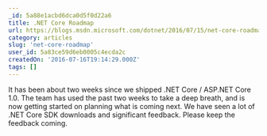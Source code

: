 ```yaml
---
_id: 5a88e1acbd6dca0d5f0d22a6
title: .NET Core Roadmap
url: https://blogs.msdn.microsoft.com/dotnet/2016/07/15/net-core-roadmap/
category: articles
slug: 'net-core-roadmap'
user_id: 5a83ce59d6eb0005c4ecda2c
createdOn: '2016-07-16T19:14:29.000Z'
tags: []
---
```


It has been about two weeks since we shipped .NET Core / ASP.NET Core 1.0. The team has used the past two weeks to take a deep breath, and is now getting started on planning what is coming next. We have seen a lot of .NET Core SDK downloads and significant feedback. Please keep the feedback coming.
